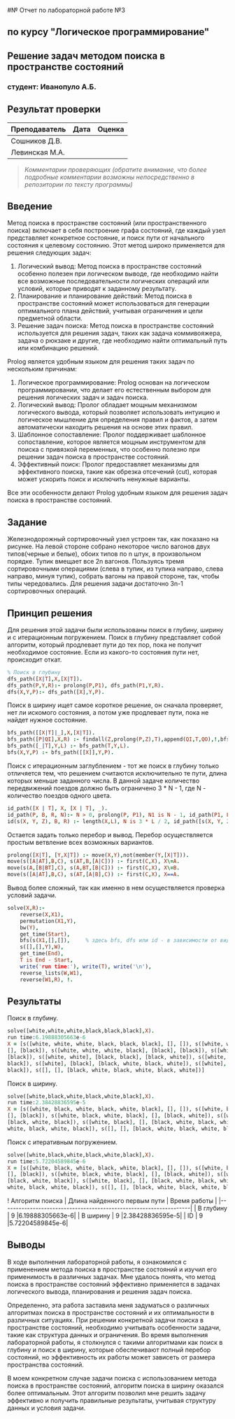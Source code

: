 #№ Отчет по лабораторной работе №3
## по курсу "Логическое программирование"

## Решение задач методом поиска в пространстве состояний

### студент: Иванопуло А.Б.

## Результат проверки

| Преподаватель     | Дата         |  Оценка       |
|-------------------|--------------|---------------|
| Сошников Д.В. |              |               |
| Левинская М.А.|              |               |

> *Комментарии проверяющих (обратите внимание, что более подробные комментарии возможны непосредственно в репозитории по тексту программы)*


## Введение

Метод поиска в пространстве состояний (или пространственного поиска) включает в себя построение графа состояний, где каждый узел представляет конкретное состояние, и поиск пути от начального состояния к целевому состоянию. Этот метод широко применяется для решения следующих задач:

1. Логический вывод: Метод поиска в пространстве состояний особенно полезен при логическом выводе, где необходимо найти все возможные последовательности логических операций или условий, которые приводят к заданному результату.
2. Планирование и планирование действий: Метод поиска в пространстве состояний может использоваться для генерации оптимального плана действий, учитывая ограничения и цели предметной области.
3. Решение задач поиска: Метод поиска в пространстве состояний используется для решения задач, таких как задача коммивояжера, задача о рюкзаке и другие, где необходимо найти оптимальный путь или комбинацию решений.

Prolog является удобным языком для решения таких задач по нескольким причинам:
1. Логическое программирование: Prolog основан на логическом программировании, что делает его естественным выбором для решения логических задач и задач поиска.
2. Логический вывод: Пролог обладает мощным механизмом логического вывода, который позволяет использовать интуицию и логическое мышление для определения правил и фактов, а затем автоматически находить решения на основе этих правил.
3. Шаблонное сопоставление: Пролог поддерживает шаблонное сопоставление, которое является мощным инструментом для поиска с привязкой переменных, что особенно полезно при решении задач поиска в пространстве состояний.
4. Эффективный поиск: Пролог предоставляет механизмы для эффективного поиска, такие как обрезка отсечений (cut), которая может ускорить поиск и исключить ненужные варианты.

Все эти особенности делают Prolog удобным языком для решения задач поиска в пространстве состояний.

## Задание

Железнодорожный сортировочный узел устроен так, как показано на рисунке. На левой стороне собрано некоторое число вагонов двух типов(черные и белые), обоих типов по n штук, в произвольном порядке. Тупик вмещает все 2n вагонов. Пользуясь тремя сортировочными операциями (слева в тупик, из тупика направо, слева направо, минуя тупик), собрать вагоны на правой стороне, так, чтобы типы чередовались. Для решения задачи достаточно 3n-1 сортировочных операций.

## Принцип решения

Для решения этой задачи были использованы поиск в глубину, ширину и с итерационным погружением. 
Поиск в глубину представляет собой алгоритм, который продлевает пути до тех пор, пока не получит необходимое состояние. Если из какого-то состояния пути нет, происходит откат.

```prolog
% Поиск в глубину
dfs_path([X|T],X,[X|T]).
dfs_path(P,Y,R):- prolong(P,P1), dfs_path(P1,Y,R).
dfs(X,Y,P):- dfs_path([X],Y,P).
```
Поиск в ширину ищет самое короткое решение, он сначала проверяет, нет ли искомого состояния, а потом уже продлевает пути, пока не найдет нужное состояние.
```prolog
bfs_path([[X|T]|_],X,[X|T]). 
bfs_path([P|QI],X,R) :- findall(Z,prolong(P,Z),T),append(QI,T,QO),!,bfs_path(QO,X,R).
bfs_path([_|T],Y,L) :- bfs_path(T,Y,L).
bfs(X,Y,P) :- bfs_path([[X]],Y,P).
```
Поиск с итерационным заглублением - тот же поиск в глубину только отличяется тем, что решением считаются исключительно те пути, длина которых меньше заданного числа. В данной задаче количество передвижений поездов должно быть ограничено 3 * N - 1, где N - количество поездов одного цвета.
```prolog
id_path([X | T], X, [X | T], _).
id_path(P, B, R, N):- N > 0, prolong(P, P1), N1 is N - 1, id_path(P1, B, R, N1).
id(s(X, Y, Z), B, R) :- length(X,L), N is 3 * L / 2, id_path([s(X, Y, Z)], B, R, N).
```
Остается задать только перебор и вывод.
Перебор осуществляется простым ветвление всех возможных вариантов.
```prolog
prolong([X|T], [Y,X|T]) :- move(X,Y),not(member(Y,[X|T])).
move(s([A|AT],B,C), s(AT,B,[A|C])) :- first(C,X), X\=A.
move(s(A,[B|BT],C), s(A,BT,[B|C])) :- first(C,X), X\=B.
move(s([A|AT],B,C), s(AT,[A|B],C)) :- first(C,X), X==A.
```

Вывод более сложный, так как именно в нем осуществляется проверка условий задачи.
```prolog
solve(X,R):- 
    reverse(X,X1), 
    permutation(X1,Y), 
    bw(Y),
    get_time(Start), 
    bfs(s(X1,[],[]),     % здесь bfs, dfs или id - в зависимости от вида поиска
    s([],[],Y),W), 
    get_time(End), 
    T is End - Start,
    write('run time:'), write(T), write('\n'),
    reverse_lists(W,W1), 
    reverse(W1,R), !.
```

## Результаты
Поиск в глубину.
```prolog
solve([white,white,white,black,black,black],X).
run time:6.19888305663e-6
X = [s([white, white, white, black, black, black], [], []), s([white, white, white, black, black], 
[], [black]), s([white, white, white, black], [black], [black]), s([white, white, white], [black, black], 
[black]), s([white, white], [black, black], [black, white]), s([white, white], [black], [black, white, 
black]), s([white], [black], [black, white, black, white]), s([white], [], [black, white, black, white, 
black]), s([], [], [black, white, black, white, black, white])]
```
Поиск в ширину.
```prolog
solve([white,black,white,black,white,black],X).
run time:2.38428836595e-5
X = [s([white, black, white, black, white, black], [], []), s([white, black, white, black, white], 
[], [black]), s([white, black, white, black], [], [black, white]), s([white, black, white], [], 
[black, white, black]), s([white, black], [], [black, white, black, white]), s([white], [], [black, 
white, black, white, black]), s([], [], [black, white, black, white, black, white])]
```
Поиск с итеративным погружением.
```prolog
solve([white,black,white,black,white,black],X).
run time:5.72204589845e-6
X = [s([white, black, white, black, white, black], [], []), s([white, black, white, black, white], 
[], [black]), s([white, black, white, black], [], [black, white]), s([white, black, white], [], 
[black, white, black]), s([white, black], [], [black, white, black, white]), s([white], [], [black, 
white, black, white, black]), s([], [], [black, white, black, white, black, white])]
```

! Алгоритм поиска |  Длина найденного первым пути  |  Время работы  |
|-------------------------------------------------------------------|
| В глубину       |               9                |6.19888305663e-6|
| В ширину        |               9                |2.38428836595e-5|
| ID              |               9                |5.72204589845e-6|

## Выводы

В ходе выполнения лабораторной работы, я ознакомился с применением метода поиска в пространстве состояний и изучил его применимость в различных задачах. Мне удалось понять, что метод поиска в пространстве состояний эффективно применяется в задачах логического вывода, планирования и решения задач поиска.

Определенно, эта работа заставила меня задуматься о различных алгоритмах поиска в пространстве состояний и их оптимальности в различных ситуациях. При решении конкретной задачи поиска в пространстве состояний, необходимо учитывать особенности задачи, такие как структура данных и ограничения. Во время выполнения лабораторной работы, я столкнулся с такими алгоритмами как поиск в глубину и поиск в ширину, которые обеспечивают полный перебор состояний, но эффективность их работы может зависеть от размера пространства состояний.

В моем конкретном случае задачи поиска с использованием метода поиска в пространстве состояний, алгоритм поиска в ширину оказался более оптимальным. Этот алгоритм позволил мне решить задачу эффективно и получить правильные результаты, учитывая структуру данных и условия задачи.



